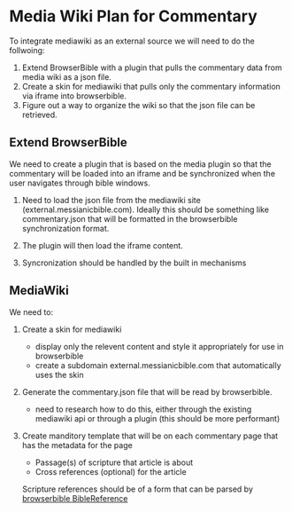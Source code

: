 # Media Wiki Plan for Commentary

To integrate mediawiki as an external source we will need to do the follwoing:

1. Extend BrowserBible with a plugin that pulls the commentary data from media wiki as a json file.
2. Create a skin for mediawiki that pulls only the commentary information via iframe into browserbible.
2. Figure out a way to organize the wiki so that the json file can be retrieved.

## Extend BrowserBible

We need to create a plugin that is based on the media plugin so that the commentary will be loaded into an iframe and be synchronized when the user navigates through bible windows.

1. Need to load the json file from the mediawiki site (external.messianicbible.com). Ideally this should be something like commentary.json that will be formatted in the browserbible synchronization format.

2. The plugin will then load the iframe content.

3. Syncronization should be handled by the built in mechanisms


## MediaWiki

We need to:

1. Create a skin for mediawiki 

	* display only the relevent content and style it appropriately for use in browserbible
	* create a subdomain external.messianicbible.com that automatically uses the skin


2. Generate the commentary.json file that will be read by browserbible.

	* need to research how to do this, either through the existing mediawiki api or through a plugin (this should be more performant)

3. Create manditory template that will be on each commentary page that has the metadata for the page

	* Passage(s) of scripture that article is about
	* Cross references (optional) for the article

	Scripture references should be of a form that can be parsed by [browserbible BibleReference](app/js/bible/bible.reference.js)